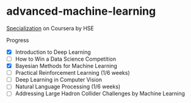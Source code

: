 # advanced-machine-learning
[Specialization](https://www.coursera.org/specializations/aml) on Coursera by HSE

Progress
* [x] Introduction to Deep Learning
* [ ] How to Win a Data Science Competition
* [x] Bayesian Methods for Machine Learning
* [ ] Practical Reinforcement Learning (1/6 weeks)
* [ ] Deep Learning in Computer Vision
* [ ] Natural Language Processing (1/6 weeks)
* [ ] Addressing Large Hadron Collider Challenges by Machine Learning